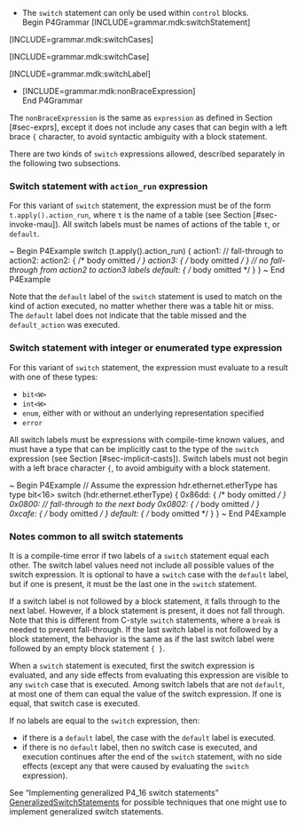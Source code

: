  - The `switch` statement can only be used within `control` blocks.  
    Begin P4Grammar \[INCLUDE=grammar.mdk:switchStatement\]

\[INCLUDE=grammar.mdk:switchCases\]

\[INCLUDE=grammar.mdk:switchCase\]

\[INCLUDE=grammar.mdk:switchLabel\]

  - \[INCLUDE=grammar.mdk:nonBraceExpression\]  
    End P4Grammar

The `nonBraceExpression` is the same as `expression` as defined in
Section \[\#sec-exprs\], except it does not include any cases that can
begin with a left brace `{` character, to avoid syntactic ambiguity with
a block statement.

There are two kinds of `switch` expressions allowed, described
separately in the following two subsections.

### Switch statement with `action_run` expression

For this variant of `switch` statement, the expression must be of the
form `t.apply().action_run`, where `t` is the name of a table (see
Section \[\#sec-invoke-mau\]). All switch labels must be names of
actions of the table `t`, or `default`.

\~ Begin P4Example switch (t.apply().action\_run) { action1: //
fall-through to action2: action2: { /\* body omitted */ } action3: { /*
body omitted */ } // no fall-through from action2 to action3 labels
default: { /* body omitted \*/ } } \~ End P4Example

Note that the `default` label of the `switch` statement is used to match
on the kind of action executed, no matter whether there was a table hit
or miss. The `default` label does not indicate that the table missed and
the `default_action` was executed.

### Switch statement with integer or enumerated type expression

For this variant of `switch` statement, the expression must evaluate to
a result with one of these types:

  - `bit<W>`
  - `int<W>`
  - `enum`, either with or without an underlying representation
    specified
  - `error`

All switch labels must be expressions with compile-time known values,
and must have a type that can be implicitly cast to the type of the
`switch` expression (see Section \[\#sec-implicit-casts\]). Switch
labels must not begin with a left brace character `{`, to avoid
ambiguity with a block statement.

\~ Begin P4Example // Assume the expression hdr.ethernet.etherType has
type bit\<16\> switch (hdr.ethernet.etherType) { 0x86dd: { /\* body
omitted */ } 0x0800: // fall-through to the next body 0x0802: { /* body
omitted */ } 0xcafe: { /* body omitted */ } default: { /* body omitted
\*/ } } \~ End P4Example

### Notes common to all switch statements

It is a compile-time error if two labels of a `switch` statement equal
each other. The switch label values need not include all possible values
of the switch expression. It is optional to have a `switch` case with
the `default` label, but if one is present, it must be the last one in
the `switch` statement.

If a switch label is not followed by a block statement, it falls through
to the next label. However, if a block statement is present, it does not
fall through. Note that this is different from C-style `switch`
statements, where a `break` is needed to prevent fall-through. If the
last switch label is not followed by a block statement, the behavior is
the same as if the last switch label were followed by an empty block
statement `{ }`.

When a `switch` statement is executed, first the switch expression is
evaluated, and any side effects from evaluating this expression are
visible to any `switch` case that is executed. Among switch labels that
are not `default`, at most one of them can equal the value of the switch
expression. If one is equal, that switch case is executed.

If no labels are equal to the `switch` expression, then:

  - if there is a `default` label, the case with the `default` label is
    executed.
  - if there is no `default` label, then no switch case is executed, and
    execution continues after the end of the `switch` statement, with no
    side effects (except any that were caused by evaluating the `switch`
    expression).

See “Implementing generalized P4\_16 switch statements”
[GeneralizedSwitchStatements](https://github.com/p4lang/p4-spec/blob/master/p4-16/spec/docs/implementing-generalized-switch-statements.md)
for possible techniques that one might use to implement generalized
switch statements.
